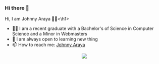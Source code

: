 ### Hi there 👋

<!--
**jaraya77/jaraya77** is a ✨ _special_ ✨ repository because its `README.md` (this file) appears on your GitHub profile.

Here are some ideas to get you started:

- 🔭 I’m currently working on ...
- 🌱 I’m currently learning ...
- 👯 I’m looking to collaborate on ...
- 🤔 I’m looking for help with ...
- 💬 Ask me about ...
- 📫 How to reach me: ...
- 😄 Pronouns: ...
- ⚡ Fun fact: ...
-->


<hi align="center">Hi, I am Johnny Araya 🙋‍♂️<\h1>

- 👨‍🎓 I am a recent graduate with a Bachelor's of Science in Computer Science and a Minor in Webmasters
- 🧠 I am always open to learning new thing
- 📫 How to reach me: <a href="https://www.linkedin.com/in/johnnyaraya/" target="_blank">Johnny Araya</a>

<p align='center'>
  <a href="https://www.linkedin.com/in/johnnyaraya/" target="_blank"><img src="https://cdn.jsdeliver.net/npm/simple-icon@2.0.1/icons/linkedin.svg" hight="30" width=:30></a>
  </p>

